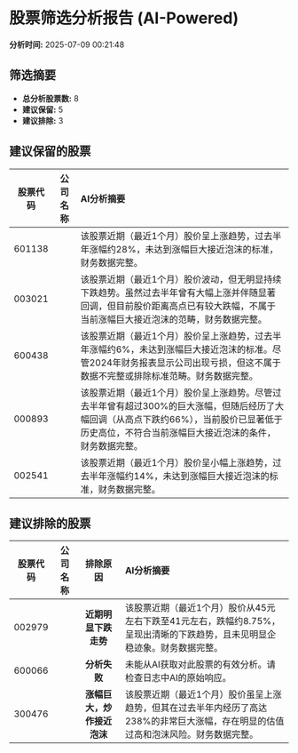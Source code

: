 # 股票筛选分析报告 (AI-Powered)

**分析时间:** 2025-07-09 00:21:48

## 筛选摘要

- **总分析股票数:** 8
- **建议保留:** 5
- **建议排除:** 3

## 建议保留的股票

| 股票代码 | 公司名称 | AI分析摘要 |
|:---:|:---:|:---|
| 601138 |  | 该股票近期（最近1个月）股价呈上涨趋势，过去半年涨幅约28%，未达到涨幅巨大接近泡沫的标准，财务数据完整。 |
| 003021 |  | 该股票近期（最近1个月）股价波动，但无明显持续下跌趋势。虽然过去半年曾有大幅上涨并伴随显著回调，但目前股价距离高点已有较大跌幅，不属于当前涨幅巨大接近泡沫的范畴，财务数据完整。 |
| 600438 |  | 该股票近期（最近1个月）股价呈上涨趋势，过去半年涨幅约6%，未达到涨幅巨大接近泡沫的标准。尽管2024年财务报表显示公司出现亏损，但这不属于数据不完整或排除标准范畴。财务数据完整。 |
| 000893 |  | 该股票近期（最近1个月）股价呈上涨趋势。尽管过去半年曾有超过300%的巨大涨幅，但随后经历了大幅回调（从高点下跌约66%），当前股价已显著低于历史高位，不符合当前涨幅巨大接近泡沫的条件，财务数据完整。 |
| 002541 |  | 该股票近期（最近1个月）股价呈小幅上涨趋势，过去半年涨幅约14%，未达到涨幅巨大接近泡沫的标准，财务数据完整。 |

## 建议排除的股票

| 股票代码 | 公司名称 | 排除原因 | AI分析摘要 |
|:---:|:---:|:---:|:---|
| 002979 |  | **近期明显下跌走势** | 该股票近期（最近1个月）股价从45元左右下跌至41元左右，跌幅约8.75%，呈现出清晰的下跌趋势，且未见明显企稳迹象。财务数据完整。 |
| 600066 |  | **分析失败** | 未能从AI获取对此股票的有效分析。请检查日志中AI的原始响应。 |
| 300476 |  | **涨幅巨大，炒作接近泡沫** | 该股票近期（最近1个月）股价虽呈上涨趋势，但其在过去半年内经历了高达238%的非常巨大涨幅，存在明显的估值过高和泡沫风险。财务数据完整。 |
